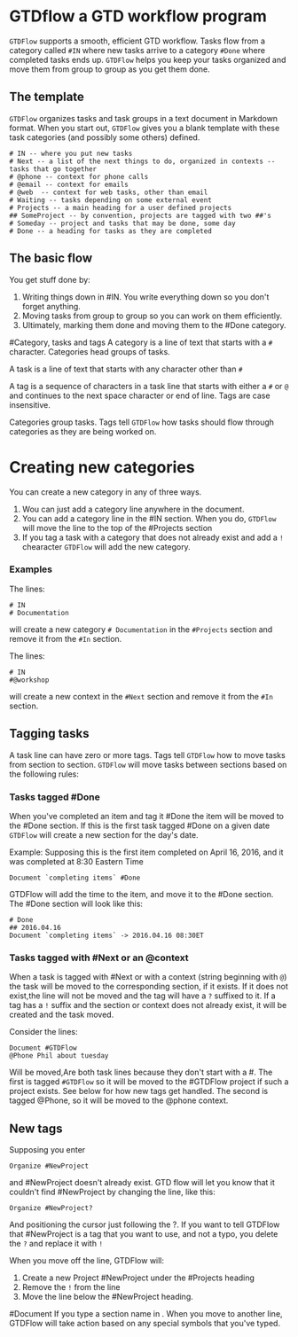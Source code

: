 # GTDflow a GTD workflow program
`GTDFlow` supports a smooth, efficient GTD workflow. Tasks flow from a category called `#IN` where new tasks arrive to a category `#Done` where completed tasks ends up. `GTDFlow` helps you keep your tasks organized and move them from group to group as you get them done.


## The template
`GTDFlow` organizes tasks and task groups in a text document in Markdown format. When you start out, `GTDFlow` gives you a blank template with these task categories (and possibly some others) defined.

```
# IN -- where you put new tasks
# Next -- a list of the next things to do, organized in contexts -- tasks that go together
# @phone -- context for phone calls
# @email -- context for emails
# @web  -- context for web tasks, other than email
# Waiting -- tasks depending on some external event
# Projects -- a main heading for a user defined projects
## SomeProject -- by convention, projects are tagged with two ##'s
# Someday -- project and tasks that may be done, some day
# Done -- a heading for tasks as they are completed

```

## The basic flow
You get stuff done by:
1. Writing things down in #IN. You write everything down so you don't forget anything.
2. Moving tasks from group to group so you can work on them efficiently.
3. Ultimately, marking them done and moving them to the #Done category.

#Category, tasks and tags
A category is a line of text that starts with a `#` character. Categories head groups of tasks.

A task is a line of text that starts with any character other than `#` 

A tag is a sequence of characters in a task line that starts with either a  `#` or `@` and continues to the next space character or end of line. Tags are case insensitive.

Categories group tasks. Tags tell `GTDFlow` how tasks should flow through categories as they are being worked on. 

# Creating new categories
You can create a new category in any of three ways. 

1. Wou can just add a category line anywhere in the document.
2. You can add a category line in the #IN section. When you do, `GTDFlow` will move the line to the top of the #Projects section
3. If you tag a task with a category that does not already exist and add a `!` chearacter `GTDFlow` will add the new category. 

### Examples
The lines:
```
# IN
# Documentation
```
will create a new category `# Documentation` in the `#Projects` section and remove it from the `#In` section.

The lines:
```
# IN
#@workshop
```
will create a new context in the `#Next` section and remove it from the `#In` section.

## Tagging tasks
A task line can have zero or more tags. Tags tell `GTDFlow` how to move tasks from section to section. `GTDFlow` will move tasks between sections based on the following rules:

### Tasks tagged #Done
When you've completed an item and tag it #Done the item will be moved to the #Done section. If this is the first task tagged #Done on a given date `GTDFlow` will create a new section for the day's date. 

Example: Supposing this is the first item completed on April 16, 2016, and it was completed at 8:30 Eastern Time 
```
Document `completing items` #Done
```
 GTDFlow will add the time to the item, and move it to the #Done section. The #Done section will look like this: 
```
# Done
## 2016.04.16
Document `completing items` -> 2016.04.16 08:30ET
```
### Tasks tagged with #Next or an @context
When a task is tagged with #Next or with a context (string beginning with `@`) the task will be moved to the corresponding section, if it exists. If it does not exist,the line will not be moved and the tag will have a `?` suffixed to it. If a tag has a `!` suffix and the section or context does not already exist, it will be created and the task moved.

Consider the lines:
```
Document #GTDFlow
@Phone Phil about tuesday 
```
Will be moved,Are both task lines because they don't start with a #. The first is tagged `#GTDFlow` so it will be moved to the #GTDFlow project if such a project exists. See below for how new tags get handled. The second is tagged @Phone, so it will be moved to the @phone context.

## New tags
Supposing you enter 
```
Organize #NewProject
```
and #NewProject doesn't already exist. GTD flow will let you know that it couldn't find #NewProject by changing the line, like this:
```
Organize #NewProject?
```
And positioning the cursor just following the ?. If you want to tell GTDFlow that #NewProject is a tag that you want to use, and not a typo, you delete the `?` and replace it with `!`

When you move off the line, GTDFlow will:

1. Create a new Project #NewProject under the #Projects heading
2. Remove the `!` from the line
3. Move the line below the #NewProject heading.


 





#Document
 If you type a section name in . When you move to another line, GTDFlow will take action based on any special symbols that you've typed.


